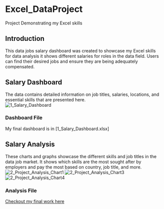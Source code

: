 # Excel_DataProject
 Project Demonstrating my Excel skills





## Introduction

This data jobs salary dashboard was created to showcase my Excel skills for data analysis it shows different salaries for roles in the data field. Users can find their desired jobs and ensure they are being adequately compensated. 
## Salary Dashboard 
The data contains detailed information on job titles, salaries, locations, and essential skills that are presented here.  
![1_Salary_Dashboard](https://github.com/user-attachments/assets/2a030693-f820-4901-8579-5feb0e21c2cc)

### Dashboard File
My final dashboard is in [1_Salary_Dashboard.xlsx]

## Salary Analysis  
These charts and graphs showcase the different skills and job titles in the data job market. It shows which skills are the most sought after by employers and pay the most based on country, job title, and more.  
![2_Project_Analysis_Chart1](https://github.com/user-attachments/assets/19bef219-8aeb-4e49-9724-e96b027ff0ca)
![2_Project_Analysis_Chart3](https://github.com/user-attachments/assets/565ddf1c-d571-4228-8424-52bf7e5fcd2e)
![2_Project_Analysis_Chart4](https://github.com/user-attachments/assets/2e6a143e-0697-4639-b54b-d97f110c58e1)  
### Analysis File 
[Checkout my final work here](1_Project_Analysis)
